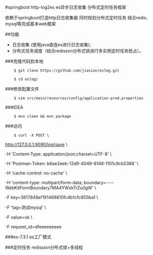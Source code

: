 #springboot http-log2es es异步日志收集 分布式定时任务框架

依赖于springboot打造http日志收集器 同时规划分布式定时任务 结合redis、 mysql等完成基本web框架

##功能

- 日志收集 (使用java直连es进行日志收集);
- 分布式任务调度（结合redisson分布式锁进行多实例定时任务抢占）。


###克隆代码到本地

        $ git clone https://github.com/jiasion/eslog.git

        $ cd eslog/

###修改配置文件

        $ vim src/main/resources/config/application-prod.properties
###IDEA

        $ mvn clean && mvn package

###访问

        $ curl -X POST \

  http://127.0.0.1:9090/log/save \

  -H 'Content-Type: application/json;charset=UTF-8' \

  -H 'Postman-Token: b6ae2eeb-12d9-4049-8148-1101c9cb5388' \

  -H 'cache-control: no-cache' \

  -H 'content-type: multipart/form-data; boundary=----WebKitFormBoundary7MA4YWxkTrZu0gW' \

  -F key=3817848ef191468810fc4b1cfc855ba1 \

  -F 'tag=测试mysql' \

  -F value=ok \

  -F request_id=dfeeeeeeeee 

###es-7.3.1 es工厂模式 

###定时任务 redission分布式锁+多线程


